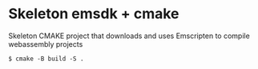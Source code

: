 # Skeleton emsdk + cmake
Skeleton CMAKE project that downloads and uses Emscripten to compile webassembly projects
```
$ cmake -B build -S .
```
